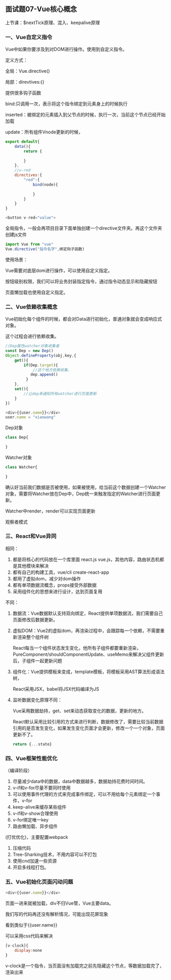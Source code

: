 ## 面试题07-Vue核心概念

上节课：$nextTick原理、混入、keepalive原理

### 一、Vue自定义指令

Vue中如果你要涉及到对DOM进行操作。使用到自定义指令。

定义方式：

全局：Vue.directive()

局部：direvtives:{}

提供很多钩子函数

bind:只调用一次，表示将这个指令绑定到元素身上的时候执行

inserted：被绑定的元素插入到父节点的时候，执行一次，当前这个节点已经开始加载

update：所有组件Vnode更新的时候，

```js
export default{
    data(){
        return {
            
        }
    },
    //v-red
    directives:{
        "red":{
            bind(node){
                
            }
        }
    }
}

<button v-red="value">
```

全局指令，一般会再项目目录下面单独创建一个directive文件夹。再这个文件夹创建js文件

```js
import Vue from "vue"
Vue.directive("指令名字",绑定钩子函数)
```

使用场景：

Vue需要对底层dom进行操作，可以使用自定义指定。

按钮级别权限，我们可以将业务封装指定指令，通过指令动态显示和隐藏按钮

页面懒加载也使用自定义指定。

### 二、Vue依赖收集概念

Vue初始化每个组件的时候，都会对Data进行初始化，普通对象就会变成响应式对象。

这个过程会进行依赖收集。

```js
//Dep属性watcher对象收集者
const Dep = new Dep()
Object.defineProperty(obj,key,{
    get(){
        if(Dep.target){
            //这个地方依赖收集，
           dep.append()
         }
    },
    set(){
        //让dep来通知所有watcher进行页面更新
    }
})
```

```js
<div>{{user.name}}</div>
user.name = "xiaowang"
```

Dep对象

```js
class Dep{
    
}
```

Watcher对象

```js
class Watcher{
    
}
```

确认好当前我们数据是否被使用，如果被使用，给当前这个数据创建一个Watcher对象，需要将Watcher放在Dep中，Dep统一来触发指定的Watcher进行页面更新。

Watcher中render，render可以实现页面更新

观察者模式

### 三、React和Vue异同

相同：

1. 都是将核心的代码放在一个库里面 react.js  vue.js，其他内容，路由状态机都是其他模块来解决
2. 都有自己的构建工具，vue/cli  create-react-app
3. 都用了虚拟dom，减少对dom操作
4. 都有单项数据流概念，props接受外部数据
5. 采用组件化的思想来进行设计，达到页面复用

不同：

1. 数据流：Vue数据默认支持双向绑定，React提供单项数据流，我们需要自己页面修改后数据更新。

2. 虚拟DOM：Vue2的虚拟dom，再渲染过程中，会跟踪每一个依赖，不需要重新渲染整个组件树

   React每当一个组件状态发生变化，他所有子组件都要重新渲染，PureComponent/shouldComponentUpdate、useMemo来解决父组件更新后，子组件一起更新问题

3. 组件化：Vue提供模板来变成，template模板，将模板采用AST算法形成语法树，

   React采用JSX，babel将JSX代码编译为JS

4. 监听数据变化原理不同：

   Vue采用数据劫持，get、set来动态获取变化的数据，更新的地方。

   React默认采用比较引用的方式来进行判断，数据修改了，需要比较当前数据引用的是否发生变化，如果发生变化页面才会更新，修改一个一个对象，页面更新不了。

   ```js
   return {...state}
   ```

### 四、Vue框架性能优化

（编译阶段）

1. 尽量减少data中的数据，data中数据越多，数据劫持花费时间时间。
2. v-if和v-for尽量不要同时使用
3. 可以使用事件代理的方式来完成事件绑定，可以不用给每个元素绑定一个事件，v-for
4. keep-alive来缓存某些组件
5. v-if和v-show合理使用
6. v-for绑定唯一key
7. 路由懒加载、异步组件

(打优优化)，主要配置webpack

1. 压缩代码
2. Tree-Sharking技术，不用内容可以不打包
3. 使用cnd加速一些资源
4. 开启多线程打包。

### 五、Vue初始化页面闪动问题

```js
<div>{{user.name}}</div>
```

页面一进来就被加载，div不归Vue管，Vue主要data。

我们写的代码再还没有解析情况，可能出现花屏现象

看到类似于{{user.name}}

可以采用css代码来解决

```js
[v-clock]{
    display:none
}
```

v-clock是一个指令，当页面没有加载完之前先隐藏这个节点，等数据加载完了，渲染出来





